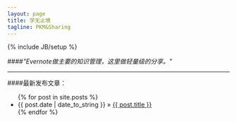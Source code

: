 ```yaml
---
layout: page
title: 学无止境
tagline: PKM&Sharing
---
```

{% include JB/setup %}


####*"Evernote做主要的知识管理，这里做轻量级的分享。"*	

---

####最新发布文章： 	

<ul class="posts">
{% for post in site.posts %}
<li><span>{{ post.date | date_to_string }}</span> &raquo; <a href="{{ BASE_PATH }}{{ post.url }}">{{ post.title }}</a></li>
{% endfor %}
</ul>
